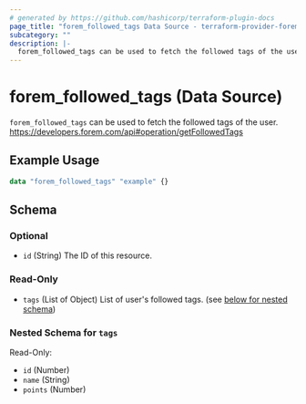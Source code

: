 ```yaml
---
# generated by https://github.com/hashicorp/terraform-plugin-docs
page_title: "forem_followed_tags Data Source - terraform-provider-forem"
subcategory: ""
description: |-
  forem_followed_tags can be used to fetch the followed tags of the user. https://developers.forem.com/api#operation/getFollowedTags
---
```


# forem_followed_tags (Data Source)

`forem_followed_tags` can be used to fetch the followed tags of the user. https://developers.forem.com/api#operation/getFollowedTags

## Example Usage

```terraform
data "forem_followed_tags" "example" {}
```

<!-- schema generated by tfplugindocs -->
## Schema

### Optional

- `id` (String) The ID of this resource.

### Read-Only

- `tags` (List of Object) List of user's followed tags. (see [below for nested schema](#nestedatt--tags))

<a id="nestedatt--tags"></a>
### Nested Schema for `tags`

Read-Only:

- `id` (Number)
- `name` (String)
- `points` (Number)


